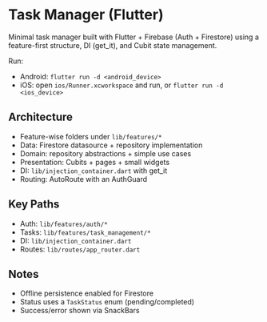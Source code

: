 # Task Manager (Flutter)

Minimal task manager built with Flutter + Firebase (Auth + Firestore) using a feature-first structure, DI (get_it), and Cubit state management.

 Run:
   - Android: `flutter run -d <android_device>`
   - iOS: open `ios/Runner.xcworkspace` and run, or `flutter run -d <ios_device>`

## Architecture
- Feature-wise folders under `lib/features/*`
- Data: Firestore datasource + repository implementation
- Domain: repository abstractions + simple use cases
- Presentation: Cubits + pages + small widgets
- DI: `lib/injection_container.dart` with get_it
- Routing: AutoRoute with an AuthGuard

## Key Paths
- Auth: `lib/features/auth/*`
- Tasks: `lib/features/task_management/*`
- DI: `lib/injection_container.dart`
- Routes: `lib/routes/app_router.dart`

## Notes
- Offline persistence enabled for Firestore
- Status uses a `TaskStatus` enum (pending/completed)
- Success/error shown via SnackBars



